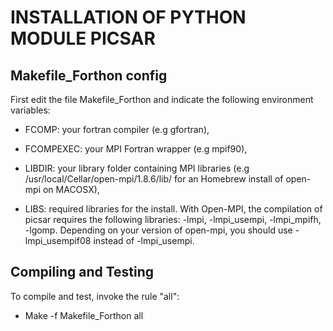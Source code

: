 **INSTALLATION OF PYTHON MODULE PICSAR**
============================================================


**Makefile_Forthon config**
-------------------------

First edit the file Makefile_Forthon and indicate the following environment variables:

- FCOMP: your fortran compiler (e.g gfortran),

- FCOMPEXEC: your MPI Fortran wrapper (e.g mpif90),

- LIBDIR: your library folder containing MPI libraries (e.g /usr/local/Cellar/open-mpi/1.8.6/lib/ for an Homebrew install of open-mpi on MACOSX),

- LIBS: required libraries for the install. With Open-MPI, the compilation of picsar requires the following libraries: -lmpi, -lmpi_usempi, -lmpi_mpifh, -lgomp. Depending on 
your version of open-mpi, you should use -lmpi_usempif08 instead of -lmpi_usempi.  


**Compiling and Testing**
-------------------------

To compile and test, invoke the rule "all": 

- Make -f Makefile_Forthon all

